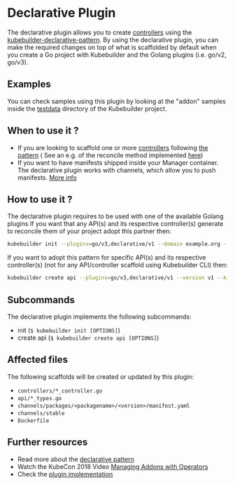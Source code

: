 # Declarative Plugin

The declarative plugin allows you to create [controllers][controller-runtime] using the [kubebuilder-declarative-pattern][kubebuilder-declarative-pattern].
By using the declarative plugin, you can make the required changes on top of what is scaffolded by default when you create a Go project with Kubebuilder and the Golang plugins (i.e. go/v2, go/v3).

<aside class="note">
<h1>Examples</h1>

You can check samples using this plugin by looking at the "addon" samples inside the [testdata][testdata] directory of the Kubebuilder project.

</aside>

## When to use it ?

- If you are looking to scaffold one or more [controllers][controller-runtime] following [the pattern][kubebuilder-declarative-pattern] ( See an e.g. of the reconcile method implemented [here][addon-v3-controller])
- If you want to have manifests shipped inside your Manager container. The declarative plugin works with channels, which allow you to push manifests. [More info][addon-channels-info]

## How to use it ?

The declarative plugin requires to be used with one of the available Golang plugins
If you want that any API(s) and its respective controller(s) generate to reconcile them of your project adopt this partner then:

```sh
kubebuilder init --plugins=go/v3,declarative/v1 --domain example.org --repo example.org/guestbook-operator
```

If you want to adopt this pattern for specific API(s) and its respective controller(s) (not for any API/controller scaffold using Kubebuilder CLI) then:

```sh
kubebuilder create api --plugins=go/v3,declarative/v1 --version v1 --kind Guestbook
```

## Subcommands

The declarative plugin implements the following subcommands:

- init (`$ kubebuilder init [OPTIONS]`)
- create api (`$ kubebuilder create api [OPTIONS]`)

## Affected files

The following scaffolds will be created or updated by this plugin:

- `controllers/*_controller.go`
- `api/*_types.go`
- `channels/packages/<packagename>/<version>/manifest.yaml`
- `channels/stable`
- `Dockerfile`

## Further resources

- Read more about the [declarative pattern][kubebuilder-declarative-pattern]
- Watch the KubeCon 2018 Video [Managing Addons with Operators][kubecon-video]
- Check the [plugin implementation][plugin-implementation]

[addon-channels-info]: https://github.com/kubernetes-sigs/kubebuilder-declarative-pattern/blob/master/docs/addon/walkthrough/README.md#adding-a-manifest
[controller-runtime]: https://github.com/kubernetes-sigs/controller-runtime
[kubebuilder-declarative-pattern]: https://github.com/kubernetes-sigs/kubebuilder-declarative-pattern
[testdata]: https://github.com/kubernetes-sigs/kubebuilder/tree/master/testdata/
[kubecon-video]: https://www.youtube.com/watch?v=LPejvfBR5_w
[plugin-implementation]: https://github.com/kubernetes-sigs/kubebuilder/tree/master/pkg/plugins/golang/declarative
[addon-v3-controller]: https://github.com/kubernetes-sigs/kubebuilder/tree/master/testdata/project-v3-declarative-v1

